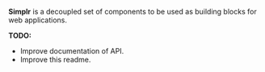 __Simplr__ is a decoupled set of components to be used as building blocks for web applications.

__TODO:__
- Improve documentation of API.
- Improve this readme.
